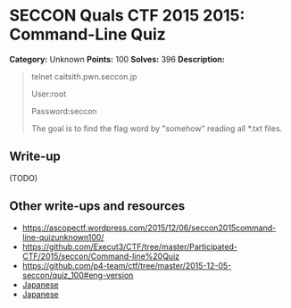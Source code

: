 # SECCON Quals CTF 2015 2015: Command-Line Quiz

**Category:** Unknown
**Points:** 100
**Solves:** 396
**Description:**

> telnet caitsith.pwn.seccon.jp
> 
> User:root
> 
> Password:seccon
> 
> The goal is to find the flag word by "somehow" reading all *.txt files.


## Write-up

(TODO)

## Other write-ups and resources

* <https://ascopectf.wordpress.com/2015/12/06/seccon2015command-line-quizunknown100/>
* <https://github.com/Execut3/CTF/tree/master/Participated-CTF/2015/seccon/Command-line%20Quiz>
* <https://github.com/p4-team/ctf/tree/master/2015-12-05-seccon/quiz_100#eng-version>
* [Japanese](http://akashisn.azurewebsites.net/2015/12/06/seccon-2015-online-ctf-write-up/)
* [Japanese](http://kanpapa.com/today/2015/12/seccon-ctf-2015-online-write-up.html)
